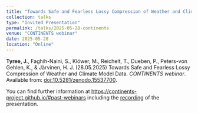 ```yaml
---
title: "Towards Safe and Fearless Lossy Compression of Weather and Climate Model Data"
collection: talks
type: "Invited Presentation"
permalink: /talks/2025-05-28-continents
venue: "CONTINENTS webinar"
date: 2025-05-28
location: "Online"
---
```


**Tyree, J.**, Faghih-Naini, S., Klöwer, M., Reichelt, T., Dueben, P., Peters-von Gehlen, K., & Järvinen, H. J. (28.05.2025) Towards Safe and Fearless Lossy Compression of Weather and Climate Model Data. *CONTINENTS webinar*. Available from: [doi:10.5281/zenodo.15537700](https://doi.org/10.5281/zenodo.15537700).

You can find further information at <https://continents-project.github.io/#past-webinars> including the [recording](https://media.ed.ac.uk/media/t/1_ac1aq92p) of the presentation.
